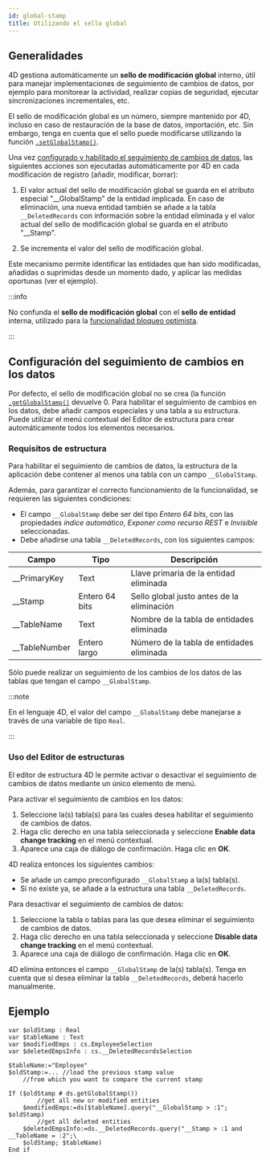 ```yaml
---
id: global-stamp
title: Utilizando el sello global
---
```




## Generalidades

4D gestiona automáticamente un **sello de modificación global** interno, útil para manejar implementaciones de seguimiento de cambios de datos, por ejemplo para monitorear la actividad, realizar copias de seguridad, ejecutar sincronizaciones incrementales, etc.

El sello de modificación global es un número, siempre mantenido por 4D, incluso en caso de restauración de la base de datos, importación, etc. Sin embargo, tenga en cuenta que el sello puede modificarse utilizando la función [`.setGlobalStamp()`](../API/DataStoreClass.md#setglobalstamp).

Una vez [configurado y habilitado el seguimiento de cambios de datos](#configuring-data-change-tracking), las siguientes acciones son ejecutadas automáticamente por 4D en cada modificación de registro (añadir, modificar, borrar):

1. El valor actual del sello de modificación global se guarda en el atributo especial "__GlobalStamp" de la entidad implicada. En caso de eliminación, una nueva entidad también se añade a la tabla `__DeletedRecords` con información sobre la entidad eliminada y el valor actual del sello de modificación global se guarda en el atributo "__Stamp".

2. Se incrementa el valor del sello de modificación global.

Este mecanismo permite identificar las entidades que han sido modificadas, añadidas o suprimidas desde un momento dado, y aplicar las medidas oportunas (ver el ejemplo).

:::info

No confunda el **sello de modificación global** con el **sello de entidad** interna, utilizado para la [funcionalidad bloqueo optimista](entities.md#automatic-optimistic-lock).

:::



## Configuración del seguimiento de cambios en los datos

Por defecto, el sello de modificación global no se crea (la función [`.getGlobalStamp()`](../API/DataStoreClass.md#getglobalstamp) devuelve 0. Para habilitar el seguimiento de cambios en los datos, debe añadir campos especiales y una tabla a su estructura. Puede utilizar el menú contextual del Editor de estructura para crear automáticamente todos los elementos necesarios.

### Requisitos de estructura

Para habilitar el seguimiento de cambios de datos, la estructura de la aplicación debe contener al menos una tabla con un campo `__GlobalStamp`.

Además, para garantizar el correcto funcionamiento de la funcionalidad, se requieren las siguientes condiciones:

- El campo `__GlobalStamp` debe ser del tipo *Entero 64 bits*, con las propiedades *índice automático*, *Exponer como recurso REST* e *Invisible* seleccionadas.
- Debe añadirse una tabla `__DeletedRecords`, con los siguientes campos:

| Campo         | Tipo           | Descripción                                |
| ------------- | -------------- | ------------------------------------------ |
| __PrimaryKey  | Text           | Llave primaria de la entidad eliminada     |
| __Stamp       | Entero 64 bits | Sello global justo antes de la eliminación |
| __TableName   | Text           | Nombre de la tabla de entidades eliminada  |
| __TableNumber | Entero largo   | Número de la tabla de entidades eliminada  |

Sólo puede realizar un seguimiento de los cambios de los datos de las tablas que tengan el campo `__GlobalStamp`.

:::note

En el lenguaje 4D, el valor del campo `__GlobalStamp` debe manejarse a través de una variable de tipo `Real`.

:::

### Uso del Editor de estructuras

El editor de estructura 4D le permite activar o desactivar el seguimiento de cambios de datos mediante un único elemento de menú.

Para activar el seguimiento de cambios en los datos:

1. Seleccione la(s) tabla(s) para las cuales desea habilitar el seguimiento de cambios de datos.
2. Haga clic derecho en una tabla seleccionada y seleccione **Enable data change tracking** en el menú contextual.
3. Aparece una caja de diálogo de confirmación. Haga clic en **OK**.

4D realiza entonces los siguientes cambios:

- Se añade un campo preconfigurado `__GlobalStamp` a la(s) tabla(s).
- Si no existe ya, se añade a la estructura una tabla `__DeletedRecords`.


Para desactivar el seguimiento de cambios de datos:

1. Seleccione la tabla o tablas para las que desea eliminar el seguimiento de cambios de datos.
2. Haga clic derecho en una tabla seleccionada y seleccione **Disable data change tracking** en el menú contextual.
3. Aparece una caja de diálogo de confirmación. Haga clic en **OK**.

4D elimina entonces el campo `__GlobalStamp` de la(s) tabla(s). Tenga en cuenta que si desea eliminar la tabla `__DeletedRecords`, deberá hacerlo manualmente.



## Ejemplo

```4d
var $oldStamp : Real
var $tableName : Text
var $modifiedEmps : cs.EmployeeSelection
var $deletedEmpsInfo : cs.__DeletedRecordsSelection

$tableName:="Employee"
$oldStamp:=... //load the previous stamp value  
    //from which you want to compare the current stamp

If ($oldStamp # ds.getGlobalStamp())
        //get all new or modified entities
    $modifiedEmps:=ds[$tableName].query("__GlobalStamp > :1"; $oldStamp)
        //get all deleted entities
    $deletedEmpsInfo:=ds.__DeletedRecords.query("__Stamp > :1 and __TableName = :2";\
    $oldStamp; $tableName)
End if
```
